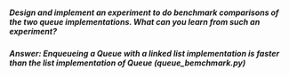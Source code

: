 ##### Design and implement an experiment to do benchmark comparisons of the two queue implementations. What can you learn from such an experiment?

##### Answer: Enqueueing a Queue with a linked list implementation is faster than the list implementation of Queue **(queue_bemchmark.py)**
